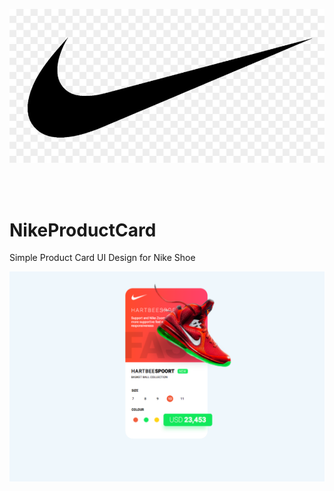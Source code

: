 <p align="center">
  <img src="images/kisspng-t-shirt-nike-swoosh-adidas-nike-logo-5acb91aa225755.5474880815232905381407.jpg" width="auto" height="auto" />
</p>

<br></br>
# NikeProductCard
Simple Product Card UI Design for Nike Shoe

<p align="center">
  <img src="images/preview.png" width="auto" height="auto" />
</p>

